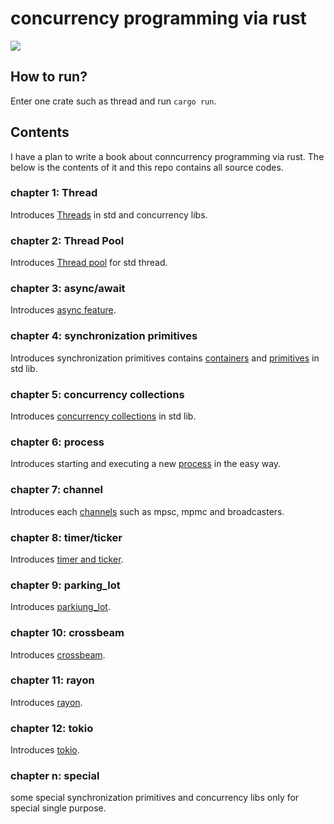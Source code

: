 # concurrency programming via rust

![](book/images/gear.png)

## How to run?

Enter one crate such as thread and run `cargo run`.

## Contents

I have a plan to write a book about conncurrency programming via rust. The below is the contents of it and this repo contains all source codes.

### chapter 1: Thread

Introduces [Threads](thread/src/main.rs) in std and concurrency libs.


### chapter 2: Thread Pool

Introduces [Thread pool](pool/src/main.rs) for std thread.

### chapter 3: async/await

Introduces [async feature](asyncwait/src/main.rs).

### chapter 4: synchronization primitives

Introduces synchronization primitives contains [containers](container_primitive/src/main.rs) and [primitives](sync_primitive/src/main.rs) in std lib.

### chapter 5: concurrency collections

Introduces [concurrency collections](collections/src/main.rs) in std lib.

### chapter 6: process

Introduces starting and executing a new [process](process/src/main.rs) in the easy way.

### chapter 7: channel

Introduces each [channels](channel/src/main.rs) such as mpsc, mpmc and broadcasters.

### chapter 8: timer/ticker

Introduces [timer and ticker](timer_examples/src/main.rs).

### chapter 9: parking_lot

Introduces [parkiung_lot](parking_lot_examples/src/main.rs).

### chapter 10: crossbeam

Introduces [crossbeam](crossbeam_examples/src/main.rs).

### chapter 11: rayon

Introduces [rayon](rayon_examples/src/main.rs).

### chapter 12: tokio

Introduces [tokio](tokio_examples/src/main.rs).


### chapter n: special

some special synchronization primitives and concurrency libs only for special single purpose.
